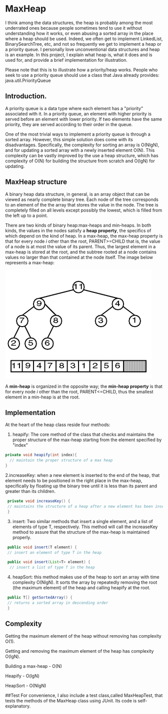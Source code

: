 # MaxHeap
I think among the data structures, the heap is probably among the most underrated ones because people sometimes tend to use it without understanding how it works, or even abusing a sorted array in the place where a heap should be used. Indeed, we often get to implement LinkedList, BinarySearchTree, etc, and not so frequently we get to implement a heap or a priority queue. I personally love unconventional data structures and heap is an example. In this project, I explain what heap is, what it does and is used for, and provide a brief implementation for illustration.

Please note that this is to illustrate how a priority/heap works. People who seek to use a priority queue should use a class that Java already provides: java.util.PriorityQueue

## Introduction. 
A priority queue is a data type where each element has a "priority" associated with it. In a priority queue, an element with higher priority is served before an element with lower priority. If two elements have the same priority, they are served according to their order in the queue. 

One of the most trivial ways to implement a priority queue is through a sorted array. However, this simple solution does come with its disadvantages. Specifically, the complexity for sorting an array is O(NlgN), and for updating a sorted array with a newly inserted element O(N). This complexity can be vastly improved by the use a heap structure, which has complexity of O(N) for building the structure from scratch and O(lgN) for updating.

## MaxHeap structure
A binary heap data structure, in general, is an array object that can be viewed as nearly complete binary tree. Each node of the tree corresponds to an element of the the array that stores the value in the node. The tree is completely filled on all levels except possibly the lowest, which is filled from the left up to a point. 

There are two kinds of binary heap:max-heaps and min-heaps. In both kinds, the values in the nodes satisfy a **heap property**, the specifics of which depend on the kind of heap. In a max-heap, the max-heap property is that for every node *i* other than the root, PARENT>=CHILD that is, the value of a node is at most the value of its parent. Thus, the largest element in a max-heap is stored at the root, and the subtree rooted at a node contains values no larger than that contained at the node itself. The image below represents a max-heap:

![Alt text](https://github.com/phsimo/MaxHeap/blob/master/MaxHeap.gif "Max Heap Structure")

A **min-heap** is organized in the opposite way; the **min-heap property** is that for every node *i* other than the root,
PARENT<=CHILD, thus the smallest element in a min-heap is at the root.

## Implementation
At the heart of the heap class reside four methods:

1. heapify: The core method of the class that checks and maintains the proper structure of the max-heap starting from the element specified by "index"

 ```java
 private void heapify(int index){
   // maintain the proper structure of a max heap
 }
 ```
2.increaseKey: when a new element is inserted to the end of the heap, that element needs to be positioned in the right place in the max-heap, specifically by floating up the binary tree until it is less than its parent and greater than its children.
 ```java
  private void increaseKey() {
  // maintains the structure of a heap after a new element has been inserted into it
  }
 ```

3. insert: Two similar methods that insert a single element, and a list of elements of type T, respectively. This method will call the increaseKey method to assure that the structure of the max-heap is maintained properly.
 ```java
  public void insert(T element) {
  // insert an element of type T in the heap
 ```
 
 ```java
  public void insert(List<T> element) {
   // insert a list of type T in the heap
 ```

4. heapSort: this method makes use of the heap to sort an array with time complexity O(NlgN). It sorts the array by repeatedly removing the root (the maximum element) of the heap and calling heapify at the root.

 ```java
  public T[] getSortedArray() {
  // returns a sorted array in descending order
  }
 ```
 
 
## Complexity
Getting the maximum element of the heap without removing has complexity O(1).

Getting and removing the maximum element of the heap has complexity O(lgN).

Building a max-heap - O(N)

Heapify - O(lgN)

HeapSort - O(NlgN)

##Test
For convenience, I also include a test class,called MaxHeapTest, that tests the methods of the MaxHeap class using JUnit. Its code is self-explanatory. 
